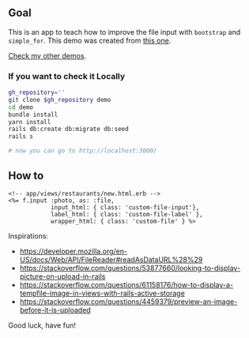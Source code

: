 ## Goal
This is an app to teach how to improve the file input with `bootstrap` and `simple_for`.
This demo was created from [this one](https://github.com/andrerferrer/basic-photo-demo).

[Check my other demos](https://github.com/andrerferrer/dedemos/).

### If you want to check it Locally
```sh
gh_repository=''
git clone $gh_repository demo
cd demo
bundle install
yarn install
rails db:create db:migrate db:seed
rails s

# now you can go to http://localhost:3000/
```

## How to
```erb
<!-- app/views/restaurants/new.html.erb -->
<%= f.input :photo, as: :file, 
            input_html: { class: 'custom-file-input'}, 
            label_html: { class: 'custom-file-label' }, 
            wrapper_html: { class: 'custom-file' } %>

```

Inspirations:
- https://developer.mozilla.org/en-US/docs/Web/API/FileReader#readAsDataURL%28%29
- https://stackoverflow.com/questions/53877660/looking-to-display-picture-on-upload-in-rails
- https://stackoverflow.com/questions/61158176/how-to-display-a-tempfile-image-in-views-with-rails-active-storage
- https://stackoverflow.com/questions/4459379/preview-an-image-before-it-is-uploaded

Good luck, have fun!
